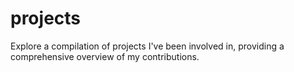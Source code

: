 # projects
 Explore a compilation of projects I've been involved in, providing a comprehensive overview of my contributions.
